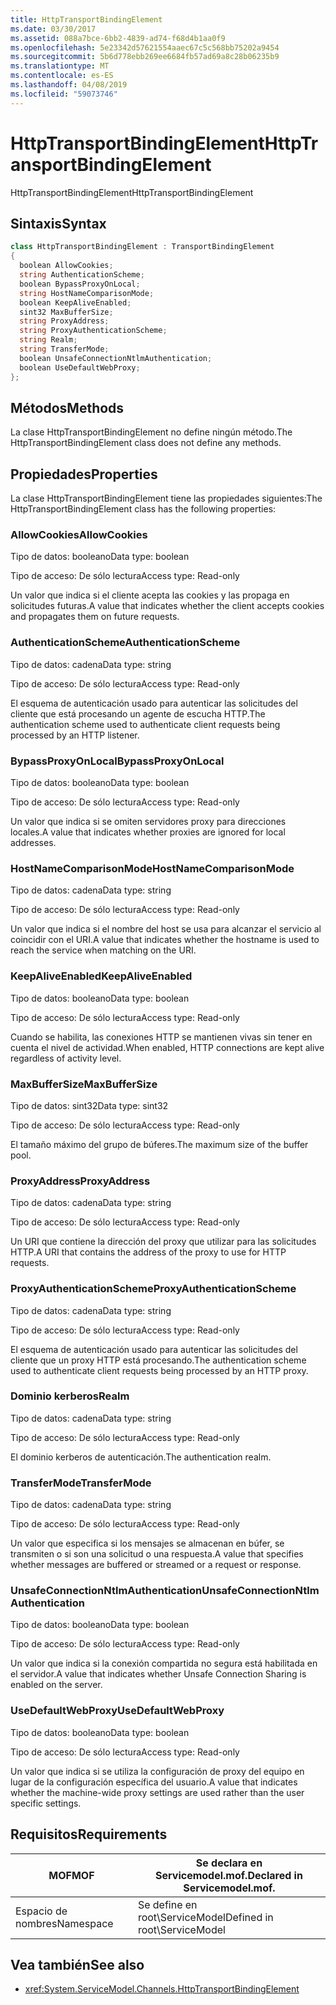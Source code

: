 ```yaml
---
title: HttpTransportBindingElement
ms.date: 03/30/2017
ms.assetid: 088a7bce-6bb2-4839-ad74-f68d4b1aa0f9
ms.openlocfilehash: 5e23342d57621554aaec67c5c568bb75202a9454
ms.sourcegitcommit: 5b6d778ebb269ee6684fb57ad69a8c28b06235b9
ms.translationtype: MT
ms.contentlocale: es-ES
ms.lasthandoff: 04/08/2019
ms.locfileid: "59073746"
---
```

# <a name="httptransportbindingelement"></a><span data-ttu-id="6216e-102">HttpTransportBindingElement</span><span class="sxs-lookup"><span data-stu-id="6216e-102">HttpTransportBindingElement</span></span>
<span data-ttu-id="6216e-103">HttpTransportBindingElement</span><span class="sxs-lookup"><span data-stu-id="6216e-103">HttpTransportBindingElement</span></span>  
  
## <a name="syntax"></a><span data-ttu-id="6216e-104">Sintaxis</span><span class="sxs-lookup"><span data-stu-id="6216e-104">Syntax</span></span>  
  
```csharp
class HttpTransportBindingElement : TransportBindingElement  
{  
  boolean AllowCookies;  
  string AuthenticationScheme;  
  boolean BypassProxyOnLocal;  
  string HostNameComparisonMode;  
  boolean KeepAliveEnabled;  
  sint32 MaxBufferSize;  
  string ProxyAddress;  
  string ProxyAuthenticationScheme;  
  string Realm;  
  string TransferMode;  
  boolean UnsafeConnectionNtlmAuthentication;  
  boolean UseDefaultWebProxy;  
};  
```  
  
## <a name="methods"></a><span data-ttu-id="6216e-105">Métodos</span><span class="sxs-lookup"><span data-stu-id="6216e-105">Methods</span></span>  
 <span data-ttu-id="6216e-106">La clase HttpTransportBindingElement no define ningún método.</span><span class="sxs-lookup"><span data-stu-id="6216e-106">The HttpTransportBindingElement class does not define any methods.</span></span>  
  
## <a name="properties"></a><span data-ttu-id="6216e-107">Propiedades</span><span class="sxs-lookup"><span data-stu-id="6216e-107">Properties</span></span>  
 <span data-ttu-id="6216e-108">La clase HttpTransportBindingElement tiene las propiedades siguientes:</span><span class="sxs-lookup"><span data-stu-id="6216e-108">The HttpTransportBindingElement class has the following properties:</span></span>  
  
### <a name="allowcookies"></a><span data-ttu-id="6216e-109">AllowCookies</span><span class="sxs-lookup"><span data-stu-id="6216e-109">AllowCookies</span></span>  
 <span data-ttu-id="6216e-110">Tipo de datos: booleano</span><span class="sxs-lookup"><span data-stu-id="6216e-110">Data type: boolean</span></span>  
  
 <span data-ttu-id="6216e-111">Tipo de acceso: De sólo lectura</span><span class="sxs-lookup"><span data-stu-id="6216e-111">Access type: Read-only</span></span>  
  
 <span data-ttu-id="6216e-112">Un valor que indica si el cliente acepta las cookies y las propaga en solicitudes futuras.</span><span class="sxs-lookup"><span data-stu-id="6216e-112">A value that indicates whether the client accepts cookies and propagates them on future requests.</span></span>  
  
### <a name="authenticationscheme"></a><span data-ttu-id="6216e-113">AuthenticationScheme</span><span class="sxs-lookup"><span data-stu-id="6216e-113">AuthenticationScheme</span></span>  
 <span data-ttu-id="6216e-114">Tipo de datos: cadena</span><span class="sxs-lookup"><span data-stu-id="6216e-114">Data type: string</span></span>  
  
 <span data-ttu-id="6216e-115">Tipo de acceso: De sólo lectura</span><span class="sxs-lookup"><span data-stu-id="6216e-115">Access type: Read-only</span></span>  
  
 <span data-ttu-id="6216e-116">El esquema de autenticación usado para autenticar las solicitudes del cliente que está procesando un agente de escucha HTTP.</span><span class="sxs-lookup"><span data-stu-id="6216e-116">The authentication scheme used to authenticate client requests being processed by an HTTP listener.</span></span>  
  
### <a name="bypassproxyonlocal"></a><span data-ttu-id="6216e-117">BypassProxyOnLocal</span><span class="sxs-lookup"><span data-stu-id="6216e-117">BypassProxyOnLocal</span></span>  
 <span data-ttu-id="6216e-118">Tipo de datos: booleano</span><span class="sxs-lookup"><span data-stu-id="6216e-118">Data type: boolean</span></span>  
  
 <span data-ttu-id="6216e-119">Tipo de acceso: De sólo lectura</span><span class="sxs-lookup"><span data-stu-id="6216e-119">Access type: Read-only</span></span>  
  
 <span data-ttu-id="6216e-120">Un valor que indica si se omiten servidores proxy para direcciones locales.</span><span class="sxs-lookup"><span data-stu-id="6216e-120">A value that indicates whether proxies are ignored for local addresses.</span></span>  
  
### <a name="hostnamecomparisonmode"></a><span data-ttu-id="6216e-121">HostNameComparisonMode</span><span class="sxs-lookup"><span data-stu-id="6216e-121">HostNameComparisonMode</span></span>  
 <span data-ttu-id="6216e-122">Tipo de datos: cadena</span><span class="sxs-lookup"><span data-stu-id="6216e-122">Data type: string</span></span>  
  
 <span data-ttu-id="6216e-123">Tipo de acceso: De sólo lectura</span><span class="sxs-lookup"><span data-stu-id="6216e-123">Access type: Read-only</span></span>  
  
 <span data-ttu-id="6216e-124">Un valor que indica si el nombre del host se usa para alcanzar el servicio al coincidir con el URI.</span><span class="sxs-lookup"><span data-stu-id="6216e-124">A value that indicates whether the hostname is used to reach the service when matching on the URI.</span></span>  
  
### <a name="keepaliveenabled"></a><span data-ttu-id="6216e-125">KeepAliveEnabled</span><span class="sxs-lookup"><span data-stu-id="6216e-125">KeepAliveEnabled</span></span>  
 <span data-ttu-id="6216e-126">Tipo de datos: booleano</span><span class="sxs-lookup"><span data-stu-id="6216e-126">Data type: boolean</span></span>  
  
 <span data-ttu-id="6216e-127">Tipo de acceso: De sólo lectura</span><span class="sxs-lookup"><span data-stu-id="6216e-127">Access type: Read-only</span></span>  
  
 <span data-ttu-id="6216e-128">Cuando se habilita, las conexiones HTTP se mantienen vivas sin tener en cuenta el nivel de actividad.</span><span class="sxs-lookup"><span data-stu-id="6216e-128">When enabled, HTTP connections are kept alive regardless of activity level.</span></span>  
  
### <a name="maxbuffersize"></a><span data-ttu-id="6216e-129">MaxBufferSize</span><span class="sxs-lookup"><span data-stu-id="6216e-129">MaxBufferSize</span></span>  
 <span data-ttu-id="6216e-130">Tipo de datos: sint32</span><span class="sxs-lookup"><span data-stu-id="6216e-130">Data type: sint32</span></span>  
  
 <span data-ttu-id="6216e-131">Tipo de acceso: De sólo lectura</span><span class="sxs-lookup"><span data-stu-id="6216e-131">Access type: Read-only</span></span>  
  
 <span data-ttu-id="6216e-132">El tamaño máximo del grupo de búferes.</span><span class="sxs-lookup"><span data-stu-id="6216e-132">The maximum size of the buffer pool.</span></span>  
  
### <a name="proxyaddress"></a><span data-ttu-id="6216e-133">ProxyAddress</span><span class="sxs-lookup"><span data-stu-id="6216e-133">ProxyAddress</span></span>  
 <span data-ttu-id="6216e-134">Tipo de datos: cadena</span><span class="sxs-lookup"><span data-stu-id="6216e-134">Data type: string</span></span>  
  
 <span data-ttu-id="6216e-135">Tipo de acceso: De sólo lectura</span><span class="sxs-lookup"><span data-stu-id="6216e-135">Access type: Read-only</span></span>  
  
 <span data-ttu-id="6216e-136">Un URI que contiene la dirección del proxy que utilizar para las solicitudes HTTP.</span><span class="sxs-lookup"><span data-stu-id="6216e-136">A URI that contains the address of the proxy to use for HTTP requests.</span></span>  
  
### <a name="proxyauthenticationscheme"></a><span data-ttu-id="6216e-137">ProxyAuthenticationScheme</span><span class="sxs-lookup"><span data-stu-id="6216e-137">ProxyAuthenticationScheme</span></span>  
 <span data-ttu-id="6216e-138">Tipo de datos: cadena</span><span class="sxs-lookup"><span data-stu-id="6216e-138">Data type: string</span></span>  
  
 <span data-ttu-id="6216e-139">Tipo de acceso: De sólo lectura</span><span class="sxs-lookup"><span data-stu-id="6216e-139">Access type: Read-only</span></span>  
  
 <span data-ttu-id="6216e-140">El esquema de autenticación usado para autenticar las solicitudes del cliente que un proxy HTTP está procesando.</span><span class="sxs-lookup"><span data-stu-id="6216e-140">The authentication scheme used to authenticate client requests being processed by an HTTP proxy.</span></span>  
  
### <a name="realm"></a><span data-ttu-id="6216e-141">Dominio kerberos</span><span class="sxs-lookup"><span data-stu-id="6216e-141">Realm</span></span>  
 <span data-ttu-id="6216e-142">Tipo de datos: cadena</span><span class="sxs-lookup"><span data-stu-id="6216e-142">Data type: string</span></span>  
  
 <span data-ttu-id="6216e-143">Tipo de acceso: De sólo lectura</span><span class="sxs-lookup"><span data-stu-id="6216e-143">Access type: Read-only</span></span>  
  
 <span data-ttu-id="6216e-144">El dominio kerberos de autenticación.</span><span class="sxs-lookup"><span data-stu-id="6216e-144">The authentication realm.</span></span>  
  
### <a name="transfermode"></a><span data-ttu-id="6216e-145">TransferMode</span><span class="sxs-lookup"><span data-stu-id="6216e-145">TransferMode</span></span>  
 <span data-ttu-id="6216e-146">Tipo de datos: cadena</span><span class="sxs-lookup"><span data-stu-id="6216e-146">Data type: string</span></span>  
  
 <span data-ttu-id="6216e-147">Tipo de acceso: De sólo lectura</span><span class="sxs-lookup"><span data-stu-id="6216e-147">Access type: Read-only</span></span>  
  
 <span data-ttu-id="6216e-148">Un valor que especifica si los mensajes se almacenan en búfer, se transmiten o si son una solicitud o una respuesta.</span><span class="sxs-lookup"><span data-stu-id="6216e-148">A value that specifies whether messages are buffered or streamed or a request or response.</span></span>  
  
### <a name="unsafeconnectionntlmauthentication"></a><span data-ttu-id="6216e-149">UnsafeConnectionNtlmAuthentication</span><span class="sxs-lookup"><span data-stu-id="6216e-149">UnsafeConnectionNtlmAuthentication</span></span>  
 <span data-ttu-id="6216e-150">Tipo de datos: booleano</span><span class="sxs-lookup"><span data-stu-id="6216e-150">Data type: boolean</span></span>  
  
 <span data-ttu-id="6216e-151">Tipo de acceso: De sólo lectura</span><span class="sxs-lookup"><span data-stu-id="6216e-151">Access type: Read-only</span></span>  
  
 <span data-ttu-id="6216e-152">Un valor que indica si la conexión compartida no segura está habilitada en el servidor.</span><span class="sxs-lookup"><span data-stu-id="6216e-152">A value that indicates whether Unsafe Connection Sharing is enabled on the server.</span></span>  
  
### <a name="usedefaultwebproxy"></a><span data-ttu-id="6216e-153">UseDefaultWebProxy</span><span class="sxs-lookup"><span data-stu-id="6216e-153">UseDefaultWebProxy</span></span>  
 <span data-ttu-id="6216e-154">Tipo de datos: booleano</span><span class="sxs-lookup"><span data-stu-id="6216e-154">Data type: boolean</span></span>  
  
 <span data-ttu-id="6216e-155">Tipo de acceso: De sólo lectura</span><span class="sxs-lookup"><span data-stu-id="6216e-155">Access type: Read-only</span></span>  
  
 <span data-ttu-id="6216e-156">Un valor que indica si se utiliza la configuración de proxy del equipo en lugar de la configuración específica del usuario.</span><span class="sxs-lookup"><span data-stu-id="6216e-156">A value that indicates whether the machine-wide proxy settings are used rather than the user specific settings.</span></span>  
  
## <a name="requirements"></a><span data-ttu-id="6216e-157">Requisitos</span><span class="sxs-lookup"><span data-stu-id="6216e-157">Requirements</span></span>  
  
|<span data-ttu-id="6216e-158">MOF</span><span class="sxs-lookup"><span data-stu-id="6216e-158">MOF</span></span>|<span data-ttu-id="6216e-159">Se declara en Servicemodel.mof.</span><span class="sxs-lookup"><span data-stu-id="6216e-159">Declared in Servicemodel.mof.</span></span>|  
|---------|-----------------------------------|  
|<span data-ttu-id="6216e-160">Espacio de nombres</span><span class="sxs-lookup"><span data-stu-id="6216e-160">Namespace</span></span>|<span data-ttu-id="6216e-161">Se define en root\ServiceModel</span><span class="sxs-lookup"><span data-stu-id="6216e-161">Defined in root\ServiceModel</span></span>|  
  
## <a name="see-also"></a><span data-ttu-id="6216e-162">Vea también</span><span class="sxs-lookup"><span data-stu-id="6216e-162">See also</span></span>

- <xref:System.ServiceModel.Channels.HttpTransportBindingElement>

